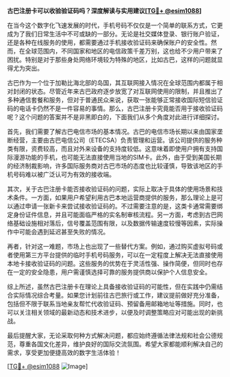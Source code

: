 **古巴注册卡可以收验验证码吗？深度解读与实用建议[[TG💪+ @esim1088](https://t.me/s/esim1088)]**

在当今这个数字化飞速发展的时代，手机号码不仅仅是一个简单的联系方式，它更成为了我们日常生活中不可或缺的一部分。无论是社交媒体登录、银行账户验证，还是各种在线服务的使用，都需要通过手机接收验证码来确保账户的安全性。然而，在全球范围内，不同国家和地区的电信政策千差万别，这也给不少用户带来了困扰。特别是对于那些身处网络环境较为特殊的地区，比如古巴，这样的问题就显得尤为突出。

古巴作为一个位于加勒比海北部的岛国，其互联网接入情况在全球范围内都属于相对封闭的状态。尽管近年来古巴政府逐步放宽了对互联网使用的限制，并且推出了多种通信套餐和服务，但对于普通民众来说，获取一张能够正常接收国际短信验证码的电话卡仍然不是一件容易的事情。那么，古巴注册卡究竟能否用于接收验证码呢？这个问题的答案并不是非黑即白的，下面我们从多个角度对此进行详细探讨。

首先，我们需要了解古巴电信市场的基本情况。古巴的电信市场长期以来由国家垄断经营，主要由古巴电信公司（ETECSA）负责管理和运营。该公司提供的服务种类有限，资费较高，而且对外来设备的支持度较低。这意味着即使用户拥有支持国际漫游功能的手机，也可能无法直接使用当地的SIM卡。此外，由于受到美国长期的经济制裁影响，许多国际服务商对古巴市场的态度也比较谨慎，导致该地区的手机号码难以被广泛认可为有效的接收端。

其次，关于古巴注册卡能否接收验证码的问题，实际上取决于具体的使用场景和技术条件。一方面，如果用户希望利用古巴本地运营商提供的服务，那么理论上是可以通过申请一张新卡来尝试接收验证码的。不过需要注意的是，这类卡通常需要绑定身份证件信息，并且可能面临严格的实名制审核流程。另一方面，考虑到古巴网络基础设施相对落后，信号覆盖范围有限，以及数据传输速度较慢等因素，实际操作中可能会遇到延迟甚至失败的情况。

再者，针对这一难题，市场上也出现了一些替代方案。例如，通过购买虚拟号码或者使用第三方平台提供的临时手机号码服务，可以在一定程度上解决无法直接使用本地卡接收验证码的问题。这些服务的优势在于灵活性强、操作简便，但同时也存在一定的安全隐患，用户需谨慎选择可靠的服务提供商以保护个人信息安全。

综上所述，虽然古巴注册卡在理论上具备接收验证码的可能性，但在实践中仍需结合实际情况综合考量。如果您计划前往古巴旅行或工作，建议提前做好充分准备，包括但不限于联系当地亲友帮忙代收验证码、预留备用邮箱地址等措施。同时，也可以关注相关领域的最新动态和技术进步，以便及时调整策略应对可能出现的新挑战。

最后提醒大家，无论采取何种方式解决问题，都应始终遵循法律法规和社会公德规范，尊重各国文化差异，维护良好的国际交流氛围。希望大家都能顺利解决自己的需求，享受更加便捷高效的数字生活体验！

[[TG💪+ @esim1088](https://t.me/s/esim1088) ![Image](https://i.postimg.cc/4NQfJmqS/Snipaste-2025-05-13-00-14-12.png)]